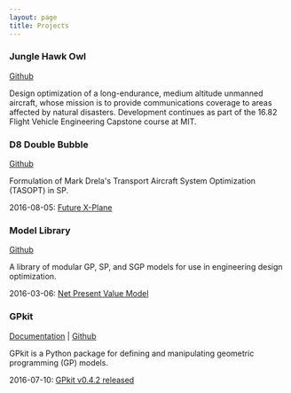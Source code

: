 ```yaml
---
layout: page
title: Projects
---
```


### Jungle Hawk Owl
[Github](https://www.github.com/hoburg/jho)

Design optimization of a long-endurance, medium altitude unmanned aircraft, whose mission is to provide communications coverage to areas affected by natural disasters. Development continues as part of the 16.82 Flight Vehicle Engineering Capstone course at MIT. 

### D8 Double Bubble
[Github](https://github.com/hoburg/gpkit-models/tree/aircraft_mission_class)

Formulation of Mark Drela's Transport Aircraft System Optimization (TASOPT) in SP.

<div class="news">
<p>
  2016-08-05:
  <a href="posts/2016/nasa-d8-green-aviation">Future X-Plane</a>
</p>
</div>

### Model Library
[Github](https://www.github.com/hoburg/gpkit-models)

A library of modular GP, SP, and SGP models for use in engineering design optimization.

<div class="news">
<p>
  2016-03-06:
  <a href="posts/2016/NPV">Net Present Value Model</a>
</p>
</div>


### GPkit
[Documentation](https://gpkit.rtfd.org) | [Github](https://www.github.com/hoburg/gpkit)

GPkit is a Python package for defining and manipulating geometric programming (GP) models.

<div class="news">
<p>
  2016-07-10:
  <a href="posts/2016/GPkit-Release">GPkit v0.4.2 released</a>
</p>
</div>
